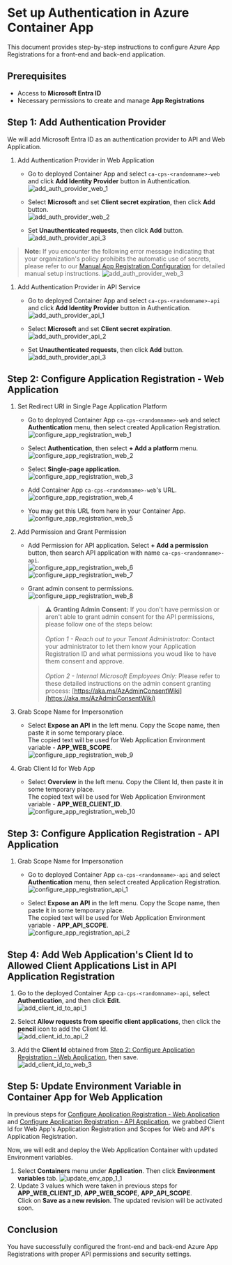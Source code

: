 # Set up Authentication in Azure Container App

This document provides step-by-step instructions to configure Azure App Registrations for a front-end and back-end application.

## Prerequisites

- Access to **Microsoft Entra ID**
- Necessary permissions to create and manage **App Registrations**

## Step 1: Add Authentication Provider

We will add Microsoft Entra ID as an authentication provider to API and Web Application.

1. Add Authentication Provider in Web Application

   - Go to deployed Container App and select `ca-cps-<randomname>-web` and click **Add Identity Provider** button in Authentication.  
     ![add_auth_provider_web_1](./Images/add_auth_provider_web_1.png)

   - Select **Microsoft** and set **Client secret expiration**, then click **Add** button.  
     ![add_auth_provider_web_2](./Images/add_auth_provider_web_2.png)

    - Set **Unauthenticated requests**, then click **Add** button.  
     ![add_auth_provider_api_3](./Images/add_auth_provider_web_4.png)

> **Note:** If you encounter the following error message indicating that your organization's policy prohibits the automatic use of secrets, please refer to our [Manual App Registration Configuration](./ManualAppRegistrationConfiguration.md) for detailed manual setup instructions.
>  ![add_auth_provider_web_3](./Images/add_auth_provider_web_3.png)



1. Add Authentication Provider in API Service

   - Go to deployed Container App and select `ca-cps-<randomname>-api` and click **Add Identity Provider** button in Authentication.  
     ![add_auth_provider_api_1](./Images/add_auth_provider_api_1.png)

   - Select **Microsoft** and set **Client secret expiration**.  
     ![add_auth_provider_api_2](./Images/add_auth_provider_api_2.png)

   - Set **Unauthenticated requests**, then click **Add** button.  
     ![add_auth_provider_api_3](./Images/add_auth_provider_api_3.png)

## Step 2: Configure Application Registration - Web Application

1. Set Redirect URI in Single Page Application Platform

   - Go to deployed Container App `ca-cps-<randomname>-web` and select **Authentication** menu, then select created Application Registration.  
     ![configure_app_registration_web_1](./Images/configure_app_registration_web_1.png)

   - Select **Authentication**, then select **+ Add a platform** menu.  
     ![configure_app_registration_web_2](./Images/configure_app_registration_web_2.png)

   - Select **Single-page application**.  
     ![configure_app_registration_web_3](./Images/configure_app_registration_web_3.png)

   - Add Container App `ca-cps-<randomname>-web`'s URL.  
     ![configure_app_registration_web_4](./Images/configure_app_registration_web_4.png)

   - You may get this URL from here in your Container App.  
     ![configure_app_registration_web_5](./Images/configure_app_registration_web_5.png)

2. Add Permission and Grant Permission

   - Add Permission for API application. Select **+ Add a permission** button, then search API application with name `ca-cps-<randomname>-api`.  
     ![configure_app_registration_web_6](./Images/configure_app_registration_web_6.png)  
     ![configure_app_registration_web_7](./Images/configure_app_registration_web_7.png)

   - Grant admin consent to permissions.  
     ![configure_app_registration_web_8](./Images/configure_app_registration_web_8.png)

     > ⚠️ **Granting Admin Consent:** If you don't have permission or aren't able to grant admin consent for the API permissions, please follow one of the steps below:<br/><br/>_Option 1 - Reach out to your Tenant Administrator:_ Contact your administrator to let them know your Application Registration ID and what permissions you woud like to have them consent and approve.<br/><br/>_Option 2 - Internal Microsoft Employees Only:_ Please refer to these detailed instructions on the admin consent granting process: [https://aka.ms/AzAdminConsentWiki](https://aka.ms/AzAdminConsentWiki)
     


3. Grab Scope Name for Impersonation

   - Select **Expose an API** in the left menu. Copy the Scope name, then paste it in some temporary place.  
     The copied text will be used for Web Application Environment variable - **APP_WEB_SCOPE**.  
     ![configure_app_registration_web_9](./Images/configure_app_registration_web_9.png)

4. Grab Client Id for Web App

   - Select **Overview** in the left menu. Copy the Client Id, then paste it in some temporary place.  
     The copied text will be used for Web Application Environment variable - **APP_WEB_CLIENT_ID**.  
     ![configure_app_registration_web_10](./Images/configure_app_registration_web_10.png)

## Step 3: Configure Application Registration - API Application

1. Grab Scope Name for Impersonation

   - Go to deployed Container App `ca-cps-<randomname>-api` and select **Authentication** menu, then select created Application Registration.  
     ![configure_app_registration_api_1](./Images/configure_app_registration_api_1.png)

   - Select **Expose an API** in the left menu. Copy the Scope name, then paste it in some temporary place.  
     The copied text will be used for Web Application Environment variable - **APP_API_SCOPE**.  
     ![configure_app_registration_api_2](./Images/configure_app_registration_api_2.png)

## Step 4: Add Web Application's Client Id to Allowed Client Applications List in API Application Registration

1. Go to the deployed Container App `ca-cps-<randomname>-api`, select **Authentication**, and then click **Edit**.  
   ![add_client_id_to_api_1](./Images/add_client_id_to_api_1.png)

2. Select **Allow requests from specific client applications**, then click the **pencil** icon to add the Client Id.  
   ![add_client_id_to_api_2](./Images/add_client_id_to_api_2.png)

3. Add the **Client Id** obtained from [Step 2: Configure Application Registration - Web Application](#step-2-configure-application-registration---web-application), then save.  
   ![add_client_id_to_web_3](./Images/add_client_id_to_web_3.png)

## Step 5: Update Environment Variable in Container App for Web Application

In previous steps for [Configure Application Registration - Web Application](#step-2-configure-application-registration---web-application) and [Configure Application Registration - API Application](#step-3-configure-application-registration---api-application), we grabbed Client Id for Web App's Application Registration and Scopes for Web and API's Application Registration.

Now, we will edit and deploy the Web Application Container with updated Environment variables.

1. Select **Containers** menu under **Application**. Then click **Environment variables** tab.
![update_env_app_1_1](./Images/update_env_app_1_1.png)
2. Update 3 values which were taken in previous steps for **APP_WEB_CLIENT_ID**, **APP_WEB_SCOPE**, **APP_API_SCOPE**.  
Click on **Save as a new revision**.
   The updated revision will be activated soon.

## Conclusion

You have successfully configured the front-end and back-end Azure App Registrations with proper API permissions and security settings.